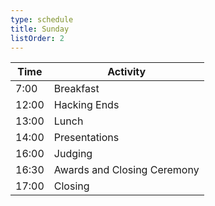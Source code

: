 ```yaml
---
type: schedule
title: Sunday
listOrder: 2
---
```


| Time  | Activity                    |
|-------|-----------------------------|
| 7:00  | Breakfast                   |
| 12:00 | Hacking Ends                |
| 13:00 | Lunch                       |
| 14:00 | Presentations               |
| 16:00 | Judging                     |
| 16:30 | Awards and Closing Ceremony |
| 17:00 | Closing                     |